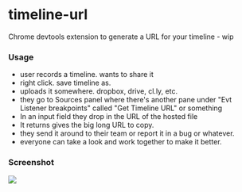 # timeline-url
Chrome devtools extension to generate a URL for your timeline - wip

### Usage 

* user records a timeline. wants to share it
* right click. save timeline as.
* uploads it somewhere. dropbox, drive, cl.ly, etc.
* they go to Sources panel where there's another pane under "Evt Listener breakpoints" called "Get Timeline URL" or something
* In an input field they drop in the URL of the hosted file
* It returns gives the big long URL to copy.
* they send it around to their team or report it in a bug or whatever. 
* everyone can take a look and work together to make it better.

### Screenshot
![](http://i.imgur.com/KZ0Wrr2.png)
